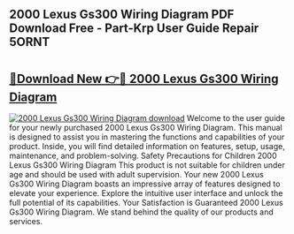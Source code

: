 ## 2000 Lexus Gs300 Wiring Diagram PDF Download Free - Part-Krp User Guide Repair 5ORNT

# <h2><a href="http://dfhstm.blite.top/?on=2000+Lexus+Gs300+Wiring+Diagram">🔗Download New 👉🔴 2000 Lexus Gs300 Wiring Diagram</a></h2>

[![2000 Lexus Gs300 Wiring Diagram download](https://i.imgur.com/lujVjoI.png)](http://dfhstm.blite.top/?on=2000+Lexus+Gs300+Wiring+Diagram)
Welcome to the user guide for your newly purchased 2000 Lexus Gs300 Wiring Diagram. This manual is designed to assist you in mastering the functions and capabilities of your product. Inside, you will find detailed information on features, setup, usage, maintenance, and problem-solving. Safety Precautions for Children 2000 Lexus Gs300 Wiring Diagram This product is not suitable for children under age and should be used with adult supervision. Your new 2000 Lexus Gs300 Wiring Diagram boasts an impressive array of features designed to elevate your experience. Explore the intuitive user interface and unlock the full potential of its capabilities. Your Satisfaction is Guaranteed 2000 Lexus Gs300 Wiring Diagram. We stand behind the quality of our products and services.
